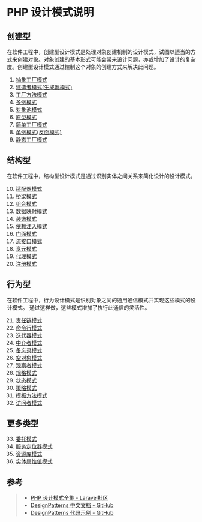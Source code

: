# PHP 设计模式说明

创建型
------------
在软件工程中，创建型设计模式是处理对象创建机制的设计模式，试图以适当的方式来创建对象。对象创建的基本形式可能会带来设计问题，亦或增加了设计的复杂度。创建型设计模式通过控制这个对象的创建方式来解决此问题。

1. [抽象工厂模式](Creational/AbstractFactory/AbstractFactoryTest.php)
2. [建造者模式(生成器模式)](Creational/Builder/BuilderTest.php)
3. [工厂方法模式](Creational/FactoryMethod/FactoryMethodTest.php)
4. [多例模式](Creational/Multiton/MultitonTest.php)
5. [对象池模式](Creational/Pool/PoolTest.php)
6. [原型模式](Creational/Prototype/PrototypeTest.php)
7. [简单工厂模式](Creational/SimpleFactory/SimpleFactoryTest.php)
8. [单例模式(反面模式)](Creational/Singleton/Singleton.php)
9. [静态工厂模式](Creational/StaticFactory/StaticFactoryTest.php)

结构型
------------
在软件工程中，结构型设计模式是通过识别实体之间关系来简化设计的设计模式。

10. [适配器模式](Structural/Adapter/AdapterTest.php)
11. [桥梁模式](Structural/Bridge/BridgeTest.php)
12. [组合模式](Structural/Composite/CompositeTest.php)
13. [数据映射模式](Structural/DataMapper/DataMapperTest.php)
14. [装饰模式](Structural/Decorator/DecoratorTest.php)
15. [依赖注入模式](Structural/DI/DITest.php)
16. [门面模式](Structural/Facade/FacadeTest.php)
17. [流接口模式](Structural/FluentInterface/FluentInterfaceTest.php)
18. [享元模式](Structural/Flyweight/FlyweightTest.php)
19. [代理模式](Structural/Proxy/ProxyTest.php)
20. [注册模式](Structural/Registry/RegistryTest.php)

行为型
------------
在软件工程中，行为设计模式是识别对象之间的通用通信模式并实现这些模式的设计模式。 通过这样做，这些模式增加了执行此通信的灵活性。

21. [责任链模式](Behavioral/Chain/ChainTest.php)
22. [命令行模式](Behavioral/Command/CommandTest.php)
23. [迭代器模式](Behavioral/Iterator/IteratorTest.php)
24. [中介者模式](Behavioral/Mediator/MediatorTest.php)
25. [备忘录模式](Behavioral/Memento/MementoTest.php)
26. [空对象模式](Behavioral/NullObject/NullObjectTest.php)
27. [观察者模式](Behavioral/Observer/ObserverTest.php)
28. [规格模式](Behavioral/Specification/SpecificationTest.php)
29. [状态模式](Behavioral/State/StateTest.php)
30. [策略模式](Behavioral/Strategy/StrategyTest.php)
31. [模板方法模式](Behavioral/TemplateMethod/TemplateMethodTest.php)
32. [访问者模式](Behavioral/Visitor/VisitorTest.php)

更多类型
------------

33. [委托模式](More/Delegation/DelegationTest.php)
34. [服务定位器模式](More/ServiceLocator/ServiceLocatorTest.php)
35. [资源库模式](More/Repository/RepositoryTest.php)
36. [实体属性值模式](More/EAV/EAVTest.php)

参考
------------
> - [PHP 设计模式全集 - Laravel社区](https://learnku.com/docs/php-design-patterns/2018/about/1524)
> - [DesignPatterns 中文文档 - GitHub](https://designpatternsphp.readthedocs.io/zh_CN/latest/README.html)
> - [DesignPatterns 代码示例 - GitHub](https://github.com/DesignPatternsPHP/DesignPatternsPHP)
